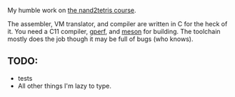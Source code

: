 My humble work on [the nand2tetris course](https://www.nand2tetris.org/).

The assembler, VM translator, and compiler are written in C for the heck of it.
You need a C11 compiler, [gperf](https://www.gnu.org/software/gperf/), and [meson](https://mesonbuild.com/) for building.
The toolchain mostly does the job though it may be full of bugs (who knows).

## TODO:
* tests
* All other things I'm lazy to type.

